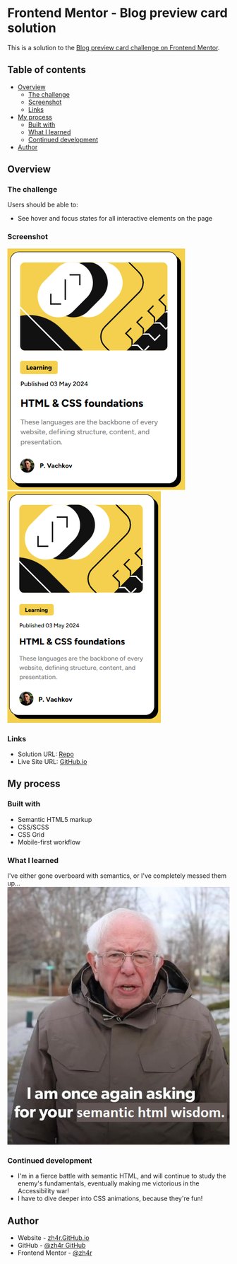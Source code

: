 # Frontend Mentor - Blog preview card solution

This is a solution to the [Blog preview card challenge on Frontend Mentor](https://www.frontendmentor.io/challenges/blog-preview-card-ckPaj01IcS).

## Table of contents

- [Overview](#overview)
  - [The challenge](#the-challenge)
  - [Screenshot](#screenshot)
  - [Links](#links)
- [My process](#my-process)
  - [Built with](#built-with)
  - [What I learned](#what-i-learned)
  - [Continued development](#continued-development)
- [Author](#author)


## Overview

### The challenge

Users should be able to:

- See hover and focus states for all interactive elements on the page

### Screenshot

![](./design/demodesktop.png)
![](./design/demomobile.png)

### Links

- Solution URL: [Repo](https://github.com/zh4r/FeM-blog-preview-card.git)
- Live Site URL: [GitHub.io](https://zh4r.github.io/FEM/blog-preview-card/index.html)

## My process

### Built with

- Semantic HTML5 markup
- CSS/SCSS
- CSS Grid
- Mobile-first workflow

### What I learned

I've either gone overboard with semantics, or I've completely messed them up...
![](./assets/images/bernie.jpg)

### Continued development

- I'm in a fierce battle with semantic HTML, and will continue to study the enemy's fundamentals, eventually making me victorious in the Accessibility war!
- I have to dive deeper into CSS animations, because they're fun!

## Author

- Website - [zh4r.GitHub.io](https://zh4r.github.io/)
- GitHub - [@zh4r GitHub](https://github.com/zh4r)
- Frontend Mentor - [@zh4r](https://www.frontendmentor.io/profile/zh4r)

